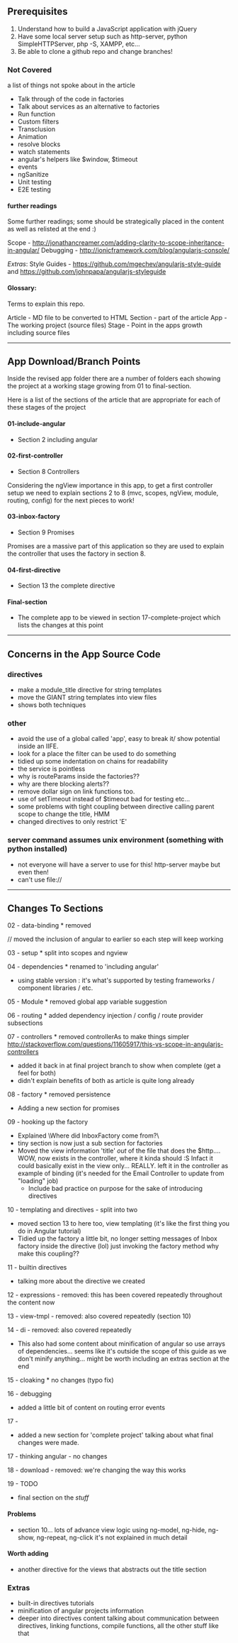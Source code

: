 ## Prerequisites

1. Understand how to build a JavaScript application with jQuery
2. Have some local server setup such as http-server, python SimpleHTTPServer, php -S, XAMPP, etc...
3. Be able to clone a github repo and change branches!

### Not Covered

a list of things not spoke about in the article

- Talk through of the code in factories
- Talk about services as an alternative to factories
- Run function
- Custom filters
- Transclusion
- Animation
- resolve blocks
- watch statements
- angular's helpers like $window, $timeout
- events
- ngSanitize
- Unit testing
- E2E testing

#### further readings

Some further readings; some should be strategically placed in the content as well as relisted at the end :)

Scope - http://jonathancreamer.com/adding-clarity-to-scope-inheritance-in-angular/
Debugging - http://ionicframework.com/blog/angularjs-console/

*Extras*:
Style Guides - https://github.com/mgechev/angularjs-style-guide
and https://github.com/johnpapa/angularjs-styleguide

#### Glossary:

Terms to explain this repo.

Article - MD file to be converted to HTML
Section - part of the article
App - The working project (source files)
Stage - Point in the apps growth including source files

_____
## App Download/Branch Points

Inside the revised app folder there are a number of folders each showing the project at a working stage growing from 01 to final-section.

Here is a list of the sections of the article that are appropriate for each of these stages of the project

#### 01-include-angular
- Section 2 including angular

#### 02-first-controller
- Section 8 Controllers

Considering the ngView importance in this app, to get a first controller setup we need to explain sections 2 to 8 (mvc, scopes, ngView, module, routing, config) for the next pieces to work!

#### 03-inbox-factory
- Section 9 Promises

Promises are a massive part of this application so they are used to explain the controller that uses the factory in section 8.

#### 04-first-directive
- Section 13 the complete directive

#### Final-section

- The complete app to be viewed in section 17-complete-project which lists the changes at this point

_____
## Concerns in the App Source Code

### directives
- make a module_title directive for string templates
- move the GIANT string templates into view files
- shows both techniques

### other
- avoid the use of a global called 'app', easy to break it/ show potential inside an IIFE.
- look for a place the filter can be used to do something
- tidied up some indentation on chains for readability
- the service is pointless
- why is routeParams inside the factories??
- why are there blocking alerts??
- remove dollar sign on link functions too.
- use of setTimeout instead of $timeout bad for testing etc...
- some problems with tight coupling between directive calling parent scope to change the title, HMM
- changed directives to only restrict 'E'


### server command assumes unix environment (something with python installed)
- not everyone will have a server to use for this! http-server maybe but even then!
- can't use file:// 


----
## Changes To Sections

02 - data-binding * removed

// moved the inclusion of angular to earlier so each step will keep working

03 - setup * split into scopes and ngview

04 - dependencies * renamed to 'including angular'

* using stable version : it's what's supported by testing frameworks / component libraries / etc.

05 - Module * removed global app variable suggestion

06 - routing * added dependency injection / config / route provider subsections

07 - controllers * removed controllerAs to make things simpler
http://stackoverflow.com/questions/11605917/this-vs-scope-in-angularjs-controllers

* added it back in at final project branch to show when complete (get a feel for both)
* didn't explain benefits of both as article is quite long already

08 - factory * removed persistence

* Adding a new section for promises

09 - hooking up the factory

* Explained \Where did InboxFactory come from?\
* tiny section is now just a sub section for factories
* Moved the view information 'title' _out_ of the file that does the $http.... WOW, now exists in the controller, where it kinda should :S Infact it could basically exist in the view only... REALLY. left it in the controller as example of binding (it's needed for the Email Controller to update from "loading" job)
    *  Include bad practice on purpose for the sake of introducing directives

10 - templating and directives - split into two

* moved section 13 to here too, view templating (it's like the first thing you do in Angular tutorial)
* Tidied up the factory a little bit, no longer setting messages of Inbox factory inside the directive (lol) just invoking the factory method <face-palm> why make this coupling??

11 - builtin directives

* talking more about the directive we created

12 - expressions - removed: this has been covered repeatedly throughout the content now

13 - view-tmpl - removed: also covered repeatedly (section 10)

14 - di - removed: also covered repeatedly

* This also had some content about minification of angular so use arrays of dependencies... seems like it's outside the scope of this guide as we don't minify anything... might be worth including an extras section at the end

15 - cloaking * no changes (typo fix)

16 - debugging

* added a little bit of content on routing error events

17 - 
* added a new section for 'complete project' talking about what final changes were made.

17 - thinking angular - no changes

18 - download - removed: we're changing the way this works

19 - TODO
- final section on the _stuff_

#### Problems
- section 10... lots of advance view logic using ng-model, ng-hide, ng-show, ng-repeat, ng-click it's not explained in much detail

#### Worth adding
- another directive for the views that abstracts out the title section

### Extras

- built-in directives tutorials
- minification of angular projects information
- deeper into directives content talking about communication between directives, linking functions, compile functions, all the other stuff like that

